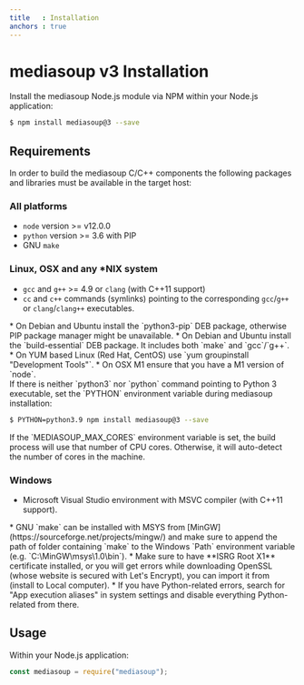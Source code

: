 ```yaml
---
title   : Installation
anchors : true
---
```



# mediasoup v3 Installation

Install the mediasoup Node.js module via NPM within your Node.js application:

```bash
$ npm install mediasoup@3 --save
```


## Requirements

In order to build the mediasoup C/C++ components the following packages and libraries must be available in the target host:

### All platforms

* `node` version >= v12.0.0
* `python` version >= 3.6 with PIP
* GNU `make`

### Linux, OSX and any *NIX system

* `gcc` and `g++` >= 4.9 or `clang` (with C++11 support)
* `cc` and `c++` commands (symlinks) pointing to the corresponding `gcc`/`g++` or `clang`/`clang++` executables.

<div markdown="1" class="note">
* On Debian and Ubuntu install the `python3-pip` DEB package, otherwise PIP package manager might be unavailable.
* On Debian and Ubuntu install the `build-essential` DEB package. It includes both `make` and `gcc`/`g++`.
* On YUM based Linux (Red Hat, CentOS) use `yum groupinstall "Development Tools"`.
* On OSX M1 ensure that you have a M1 version of `node`.
</div>

<div markdown="1" class="note">
If there is neither `python3` nor `python` command pointing to Python 3 executable, set the `PYTHON` environment variable during mediasoup installation:

```bash
$ PYTHON=python3.9 npm install mediasoup@3 --save
```
</div>

<div markdown="1" class="note">
If the `MEDIASOUP_MAX_CORES` environment variable is set, the build process will use that number of CPU cores. Otherwise, it will auto-detect the number of cores in the machine.
</div>


### Windows

* Microsoft Visual Studio environment with MSVC compiler (with C++11 support).

<div markdown="1" class="note">
* GNU `make` can be installed with MSYS from [MinGW](https://sourceforge.net/projects/mingw/) and make sure to append the path of folder containing `make` to the Windows `Path` environment variable (e.g. `C:\MinGW\msys\1.0\bin`).
* Make sure to have **ISRG Root X1** certificate installed, or you will get errors while downloading OpenSSL (whose website is secured with Let's Encrypt), you can import it from <https://letsencrypt.org/certs/isrgrootx1.der> (install to Local computer).
* If you have Python-related errors, search for "App execution aliases" in system settings and disable everything Python-related from there.
</div>


## Usage

Within your Node.js application:

```javascript
const mediasoup = require("mediasoup");
```
